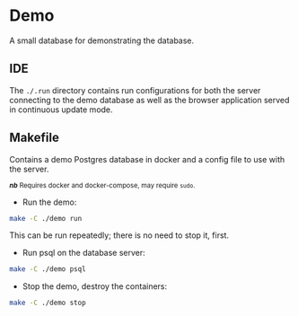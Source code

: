 # Demo

A small database for demonstrating the database.

## IDE

The `./.run` directory contains run configurations for both the server connecting to the demo database as well as
the browser application served in continuous update mode.

## Makefile

Contains a demo Postgres database in docker and a config file to use with the server.

<small>***nb*** Requires docker and docker-compose, may require `sudo`.</small>

* Run the demo:
```bash
make -C ./demo run
```
This can be run repeatedly; there is no need to stop it, first.

* Run psql on the database server:
```bash
make -C ./demo psql
```

* Stop the demo, destroy the containers:
```bash
make -C ./demo stop
```